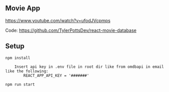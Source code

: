 ## Movie App

https://www.youtube.com/watch?v=ufodJVcpmps

Code: https://github.com/TylerPottsDev/react-movie-database

## Setup 
```npm install```
```
    Insert api key in .env file in root dir like from omdbapi in email like the following:
        REACT_APP_API_KEY = '#######'
```
```npm run start```
